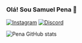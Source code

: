 ### Olá! Sou Samuel Pena 👋

[![Instagram](https://img.shields.io/badge/Instagram-E4405F?style=for-the-badge&logo=instagram&logoColor=white)](https://instagram.com/smuelp)
[![Discord](https://img.shields.io/badge/Discord-7289DA?style=for-the-badge&logo=discord&logoColor=white)](https://discord.com/nexus4x)

![Pena GitHub stats](https://github-readme-stats.vercel.app/api?username=smuelp&show_icons=true&theme=dracula)
